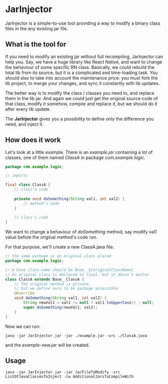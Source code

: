 # JarInjector

JarInjector is a simple-to-use tool providing a way to modify a binary class files in the any existing jar file.

## What is the tool for
If you need to modify an existing jar without full recompiling, JarInjector can help you. Say, we have a huge library
like React Native, and want to change the behaviour of some specific RN class. Basically,
we could rebuild the total lib from its source, but it is a complicated
and time-loading task. You should also to take into account the maintenance price: you must 
fork the lib project, to merge your changes, and sync it constantly
with lib updates.

The better way is to modify the class / classes you need to,
and replace them in the lib jar. And again we could just get the original
source code of that class, modify it somehow, compile and replace it, but 
we should do it after every lib update.

The **JarInjector** gives you a possibility to define
only the difference you need, and inject it.

## How does it work
Let's look at a little example.
There is an *example.jar* containing a lot of classes,
one of them named *ClassA* in package *com.example.logic*.
```java
package com.example.logic;

// imports

final class ClassA {
    // class's code
    
    private void doSomething(String val1, int val2) {
        // method's code
    }
    
    // class's code
}
```

We want to change a behaviour of *doSomething* method, 
say modify val1 value before the original method's code run.

For that purpose, we'll create a new ClassA.java file:

```java
// the same package as an original class placed
package com.example.logic;

// A base class name should be Base__${originalClassName}
// An original class is declared as final, but it doesn't matter
class ClassA extends Base__ClassA {
    // The original method is private,
    // but we define ours to be package accessible
    @Override
    void doSomething(String val1, int val2) {
        String newVal1 = val1 != null ? val1.toUpperCase() : null;
        super.doSomething(newVal1, val2);
    }
}
```

Now we can run:
```
java -jar JarInjector.jar -jar ./example.jar -src ./ClassA.java
```
and the *example-new.jar* will be created.

## Usage

```
java -jar JarInjector.jar -jar JarFileToModify -src ListOfJavaClassesToInject -cw AdditionalJarsToCompileWith
```
